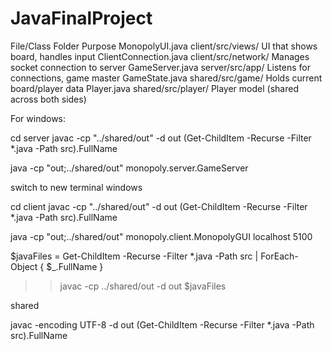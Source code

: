 # JavaFinalProject

File/Class Folder Purpose
MonopolyUI.java client/src/views/ UI that shows board, handles input
ClientConnection.java client/src/network/ Manages socket connection to server
GameServer.java server/src/app/ Listens for connections, game master
GameState.java shared/src/game/ Holds current board/player data
Player.java shared/src/player/ Player model (shared across both sides)

For windows:

cd server
javac -cp "../shared/out" -d out (Get-ChildItem -Recurse -Filter \*.java -Path src).FullName

java -cp "out;../shared/out" monopoly.server.GameServer

switch to new terminal windows

cd client
javac -cp "../shared/out" -d out (Get-ChildItem -Recurse -Filter \*.java -Path src).FullName

java -cp "out;../shared/out" monopoly.client.MonopolyGUI localhost 5100

$javaFiles = Get-ChildItem -Recurse -Filter \*.java -Path src | ForEach-Object { $\_.FullName }

> > javac -cp ../shared/out -d out $javaFiles

shared

javac -encoding UTF-8 -d out (Get-ChildItem -Recurse -Filter \*.java -Path src).FullName
